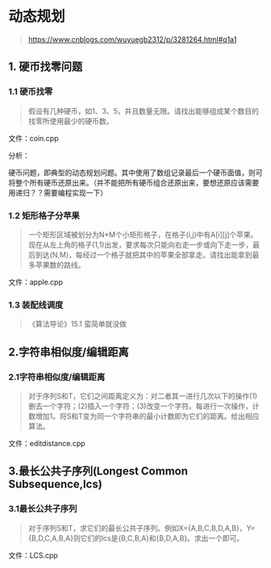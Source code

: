 # 动态规划
> https://www.cnblogs.com/wuyuegb2312/p/3281264.html#q1a1
## 1. 硬币找零问题
### 1.1 硬币找零
> 假设有几种硬币，如1、3、5，并且数量无限。请找出能够组成某个数目的找零所使用最少的硬币数。

文件：coin.cpp

分析：

硬币问题，即典型的动态规划问题。其中使用了数组记录最后一个硬币面值，则可将整个所有硬币还原出来。（并不能把所有硬币组合还原出来，要想还原应该需要用递归？？需要编程实现一下）
### 1.2 矩形格子分苹果
> 一个矩形区域被划分为N*M个小矩形格子，在格子(i,j)中有A[i][j]个苹果。现在从左上角的格子(1,1)出发，要求每次只能向右走一步或向下走一步，最后到达(N,M)，每经过一个格子就把其中的苹果全部拿走。请找出能拿到最多苹果数的路线。

文件：apple.cpp

### 1.3 装配线调度
> 《算法导论》15.1
蛮简单就没做

## 2.字符串相似度/编辑距离
### 2.1字符串相似度/编辑距离
>对于序列S和T，它们之间距离定义为：对二者其一进行几次以下的操作(1)删去一个字符；(2)插入一个字符；(3)改变一个字符。每进行一次操作，计数增加1。将S和T变为同一个字符串的最小计数即为它们的距离。给出相应算法。

文件：editdistance.cpp

## 3.最长公共子序列(Longest Common Subsequence,lcs)
### 3.1最长公共子序列

>对于序列S和T，求它们的最长公共子序列。例如X={A,B,C,B,D,A,B}，Y={B,D,C,A,B,A}则它们的lcs是{B,C,B,A}和{B,D,A,B}。求出一个即可。

文件：LCS.cpp